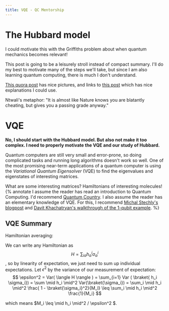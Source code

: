 ```yaml
---
title: VQE - QC Mentorship
---
```


# The Hubbard model 

I could motivate this with the Griffiths problem about when quantum mechanics 
becomes relevant! 

This post is going to be a leisurely stroll instead of compact summary. I'll do 
my best to motivate many of the steps we'll take, but since I am also learning 
quantum computing, there is much I don't understand. 

[This quora post](https://www.quora.com/What-are-metallic-lattices?share=1) has 
nice pictures, and links to [this post](http://www.the-warren.org/ALevelRevision/engineering/grainstructure.htm)
which has nice explanations I could use. 

Ntwali's metaphor: "It is almost like Nature knows you are blatantly cheating, 
but gives you a passing grade anyway." 



# VQE

**No, I should start with the Hubbard model. But also not make it too complex. 
I need to properly motivate the VQE and our study of Hubbard.**

Quantum computers are still very small and error-prone, so doing complicated 
tasks and running long algorithms doesn't work so well. One of the most promising 
near-term applications of a quantum computer is using the 
*Variational Quantum Eigensolver* (VQE) to find the eigenvalues and eigenstates 
of interesting matrices. 

What are some interesting matrices? Hamiltonians of interesting molecules! {% 
annotate I assume the reader has read an introduction to Quantum Computing. I'd 
recommend [Quantum Country](https://quantum.country/). I also assume the reader 
has an elementary knowledge of VQE. For this, I recommend [Michal Stechly's 
blogpost](https://www.mustythoughts.com/variational-quantum-eigensolver-explained)
and [Davit Khachatryan's walkthrough of the 1-qubit example](
https://github.com/DavitKhach/quantum-algorithms-tutorials/blob/master/variational_quantum_eigensolver.ipynb). %}

## VQE Summary 

Hamiltonian averaging: 

We can write any Hamiltonian as $$ H = \sum_{i\alpha} h_{\alpha}^i 
\sigma_{\alpha}^i $$, so by linearity of expectation, we just need to sum up 
individual expectations. Let $\epsilon^2$ by the variance of our measurement 
of expectation: 
$$ \epsilon^2 = Var( \langle H \rangle ) = \sum_{i=1} Var ( 
\braket{ h_i \sigma_i}) = \sum \mid h_i \mid^2 Var(\braket{\sigma_i}) 
= \sum_i \mid h_i \mid^2 \frac{ 1 - \braket{\sigma_i}^2}{M_l} \leq 
\sum_i \mid h_i \mid^2 \frac{1}{M_i} $$

which means $M\_i \leq \mid h\_i \mid^2 / \epsilon^2 $. 


